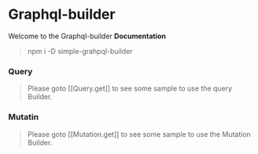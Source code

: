# Graphql-builder

Welcome to the Graphql-builder **Documentation**

> npm i -D simple-grahpql-builder


### Query

> Please goto [[Query.get]] to see some sample to use the query Builder.



### Mutatin 


> Please goto [[Mutation.get]] to see some sample to use the Mutation Builder.

